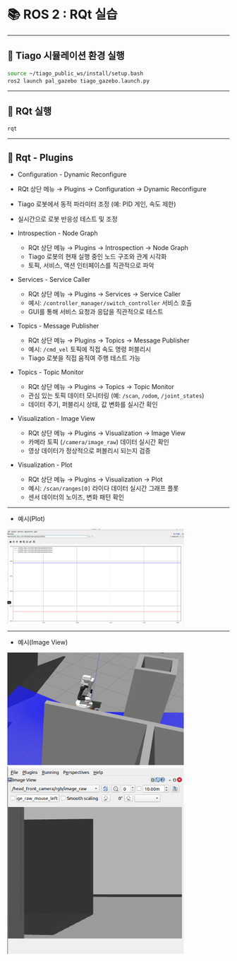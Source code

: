 
# 📚 ROS 2 : RQt 실습 

---

## 🧨 Tiago 시뮬레이션 환경 실행

```bash
source ~/tiago_public_ws/install/setup.bash 
ros2 launch pal_gazebo tiago_gazebo.launch.py
```

---

## 🎍 RQt 실행

```bash
rqt
```

---

## 🎇 Rqt - Plugins

-  Configuration - Dynamic Reconfigure
  - RQt 상단 메뉴 → Plugins → Configuration → Dynamic Reconfigure
  - Tiago 로봇에서 동적 파라미터 조정 (예: PID 게인, 속도 제한)  
  - 실시간으로 로봇 반응성 테스트 및 조정  

- Introspection - Node Graph
  - RQt 상단 메뉴 → Plugins → Introspection → Node Graph
  - Tiago 로봇의 현재 실행 중인 노드 구조와 관계 시각화  
  - 토픽, 서비스, 액션 인터페이스를 직관적으로 파악  

- Services - Service Caller
  - RQt 상단 메뉴 → Plugins → Services → Service Caller
  - 예시: `/controller_manager/switch_controller` 서비스 호출  
  - GUI를 통해 서비스 요청과 응답을 직관적으로 테스트  

- Topics - Message Publisher
  - RQt 상단 메뉴 → Plugins → Topics → Message Publisher 
  - 예시: `/cmd_vel` 토픽에 직접 속도 명령 퍼블리시  
  - Tiago 로봇을 직접 움직여 주행 테스트 가능  

- Topics - Topic Monitor
  - RQt 상단 메뉴 → Plugins → Topics → Topic Monitor
  - 관심 있는 토픽 데이터 모니터링 (예: `/scan`, `/odom`, `/joint_states`)  
  - 데이터 주기, 퍼블리시 상태, 값 변화를 실시간 확인  

- Visualization - Image View
  - RQt 상단 메뉴 → Plugins → Visualization → Image View  
  - 카메라 토픽 (`/camera/image_raw`) 데이터 실시간 확인  
  - 영상 데이터가 정상적으로 퍼블리시 되는지 검증  

- Visualization - Plot
  -  RQt 상단 메뉴 → Plugins → Visualization → Plot
  - 예시: `/scan/ranges[0]` 라이다 데이터 실시간 그래프 플롯  
  - 센서 데이터의 노이즈, 변화 패턴 확인  
---

- 예시(Plot) 

<img src="rqt plot.png" alt="rqt plot" width="400"/>

---

- 예시(Image View)

<img src="rqt robot.png" alt="rqt robot" width="400"/>


<img src="rqt image.png" alt="rqt image" width="400"/>